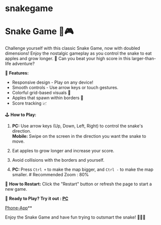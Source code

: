 # snakegame
# Snake Game 🐍🎮

Challenge yourself with this classic Snake Game, now with doubled dimensions! Enjoy the nostalgic gameplay as you control the snake to eat apples and grow longer. 🍏 Can you beat your high score in this larger-than-life adventure?

🔧 **Features:**
- Responsive design - Play on any device!
- Smooth controls - Use arrow keys or touch gestures.
- Colorful grid-based visuals 🎨
- Apples that spawn within borders 🍎
- Score tracking 📈

🕹️ **How to Play:**
1. **PC:** Use arrow keys (Up, Down, Left, Right) to control the snake's direction.  
   **Mobile:** Swipe on the screen in the direction you want the snake to move.
   
2. Eat apples to grow longer and increase your score.

3. Avoid collisions with the borders and yourself.

4. **PC:** Press `Ctrl +` to make the map bigger, and `Ctrl -` to make the map smaller. # Recommended Zoom : 80% 

🔄 **How to Restart:**
Click the "Restart" button or refresh the page to start a new game.

🚀 **Ready to Play? Try it out :
 [PC](https://snake-apple.w3spaces-preview.com/snakegame.html)**

 [Phone-App](snakegame.apk)**

Enjoy the Snake Game and have fun trying to outsmart the snake! 🚴‍♂️🐍
